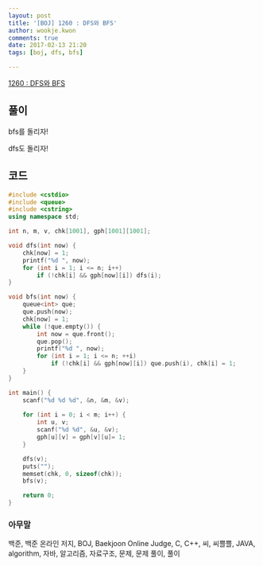 ```yaml
---
layout: post
title: '[BOJ] 1260 : DFS와 BFS'
author: wookje.kwon
comments: true
date: 2017-02-13 21:20
tags: [boj, dfs, bfs]

---
```


[1260 : DFS와 BFS](https://www.acmicpc.net/problem/1260)

## 풀이

bfs를 돌리자!

dfs도 돌리자!

## 코드

```cpp
#include <cstdio>
#include <queue>
#include <cstring>
using namespace std;

int n, m, v, chk[1001], gph[1001][1001];

void dfs(int now) {
	chk[now] = 1;
	printf("%d ", now);
	for (int i = 1; i <= n; i++)
		if (!chk[i] && gph[now][i]) dfs(i);
}

void bfs(int now) {
	queue<int> que;
	que.push(now);
	chk[now] = 1;
	while (!que.empty()) {
		int now = que.front();
		que.pop();
		printf("%d ", now);
		for (int i = 1; i <= n; ++i)
			if (!chk[i] && gph[now][i]) que.push(i), chk[i] = 1;
	}
}

int main() {
	scanf("%d %d %d", &n, &m, &v);
	
	for (int i = 0; i < m; i++) {
		int u, v;
		scanf("%d %d", &u, &v);
		gph[u][v] = gph[v][u]= 1;
	}

	dfs(v);
	puts("");
	memset(chk, 0, sizeof(chk));
	bfs(v);

	return 0;
}
```

### 아무말  
백준, 백준 온라인 저지, BOJ, Baekjoon Online Judge, C, C++, 씨, 씨쁠쁠, JAVA, algorithm, 자바, 알고리즘, 자료구조, 문제, 문제 풀이, 풀이
